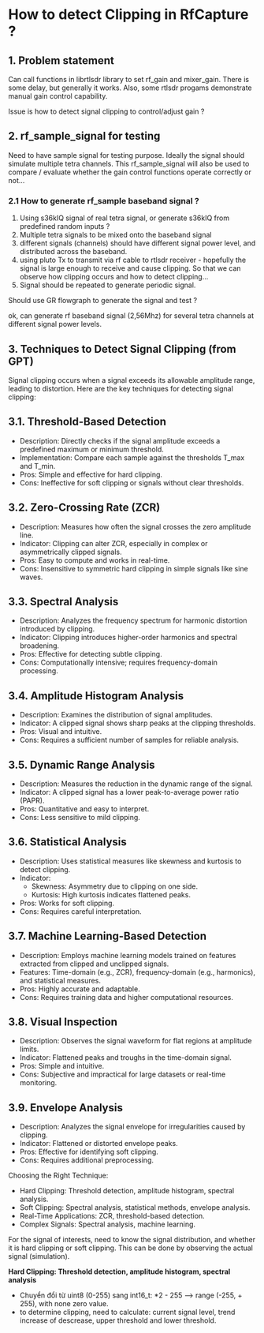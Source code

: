 # How to detect Clipping in RfCapture ?

## 1. Problem statement  
Can call functions in librtlsdr library to set rf_gain and mixer_gain. There is some delay, but generally it works. Also, some rtlsdr progams demonstrate manual gain control capability.

Issue is how to detect signal clipping to control/adjust gain ?

## 2. rf_sample_signal for testing  
Need to have sample signal for testing purpose. Ideally the signal should simulate multiple tetra channels.
This rf_sample_signal will also be used to compare / evaluate whether the gain control functions operate correctly or not...

### 2.1 How to generate rf_sample baseband signal ?  
1. Using s36kIQ signal of real tetra signal, or generate s36kIQ from predefined random inputs ?
2. Multiple tetra signals to be mixed onto the baseband signal
3. different signals (channels) should have different signal power level, and distributed across the baseband.
4. using pluto Tx to transmit via rf cable to rtlsdr receiver - hopefully the signal is large enough to receive and cause clipping. So that we can observe how clipping occurs and how to detect clipping...
5. Signal should be repeated to generate periodic signal.

Should use GR flowgraph to generate the signal and test ?

ok, can generate rf baseband signal (2,56Mhz) for several tetra channels at different signal power levels.

## 3. Techniques to Detect Signal Clipping (from GPT)  
Signal clipping occurs when a signal exceeds its allowable amplitude range, leading to distortion. Here are the key techniques for detecting signal clipping:

## 3.1. Threshold-Based Detection
- Description: Directly checks if the signal amplitude exceeds a predefined maximum or minimum threshold.
- Implementation: Compare each sample against the thresholds T_max and T_min.
- Pros: Simple and effective for hard clipping.
- Cons: Ineffective for soft clipping or signals without clear thresholds.

## 3.2. Zero-Crossing Rate (ZCR)
- Description: Measures how often the signal crosses the zero amplitude line.
- Indicator: Clipping can alter ZCR, especially in complex or asymmetrically clipped signals.
- Pros: Easy to compute and works in real-time.
- Cons: Insensitive to symmetric hard clipping in simple signals like sine waves.

## 3.3. Spectral Analysis
- Description: Analyzes the frequency spectrum for harmonic distortion introduced by clipping.
- Indicator: Clipping introduces higher-order harmonics and spectral broadening.
- Pros: Effective for detecting subtle clipping.
- Cons: Computationally intensive; requires frequency-domain processing.

## 3.4. Amplitude Histogram Analysis
- Description: Examines the distribution of signal amplitudes.
- Indicator: A clipped signal shows sharp peaks at the clipping thresholds.
- Pros: Visual and intuitive.
- Cons: Requires a sufficient number of samples for reliable analysis.

## 3.5. Dynamic Range Analysis
- Description: Measures the reduction in the dynamic range of the signal.
- Indicator: A clipped signal has a lower peak-to-average power ratio (PAPR).
- Pros: Quantitative and easy to interpret.
- Cons: Less sensitive to mild clipping.

## 3.6. Statistical Analysis
- Description: Uses statistical measures like skewness and kurtosis to detect clipping.
- Indicator:
  - Skewness: Asymmetry due to clipping on one side.
  - Kurtosis: High kurtosis indicates flattened peaks.
- Pros: Works for soft clipping.
- Cons: Requires careful interpretation.

## 3.7. Machine Learning-Based Detection
- Description: Employs machine learning models trained on features extracted from clipped and unclipped signals.
- Features: Time-domain (e.g., ZCR), frequency-domain (e.g., harmonics), and statistical measures.
- Pros: Highly accurate and adaptable.
- Cons: Requires training data and higher computational resources.

## 3.8. Visual Inspection
- Description: Observes the signal waveform for flat regions at amplitude limits.
- Indicator: Flattened peaks and troughs in the time-domain signal.
- Pros: Simple and intuitive.
- Cons: Subjective and impractical for large datasets or real-time monitoring.

## 3.9. Envelope Analysis
- Description: Analyzes the signal envelope for irregularities caused by clipping.
- Indicator: Flattened or distorted envelope peaks.
- Pros: Effective for identifying soft clipping.
- Cons: Requires additional preprocessing.

Choosing the Right Technique:
- Hard Clipping: Threshold detection, amplitude histogram, spectral analysis.
- Soft Clipping: Spectral analysis, statistical methods, envelope analysis.
- Real-Time Applications: ZCR, threshold-based detection.
- Complex Signals: Spectral analysis, machine learning.

For the signal of interests, need to know the signal distribution, and whether it is hard clipping or soft clipping. This can be done by observing the actual signal (simulation).

**Hard Clipping: Threshold detection, amplitude histogram, spectral analysis**  
- Chuyển đổi từ uint8 (0-255) sang int16_t: *2 - 255  --> range (-255, + 255), with none zero value.
- to determine clipping, need to calculate: current signal level, trend increase of descrease, upper threshold and lower threshold.

